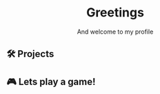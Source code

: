 <div align="center">

# Greetings
And welcome to my profile
</div>

## 🛠 Projects

## 🎮 Lets play a game!

